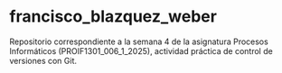 # francisco_blazquez_weber
Repositorio correspondiente a la semana 4 de la asignatura Procesos Informáticos (PROIF1301_006_1_2025), actividad práctica de control de versiones con Git.
